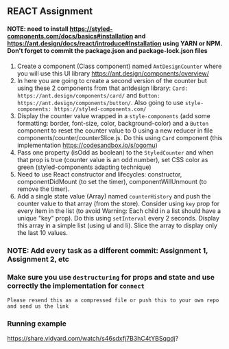 ## REACT Assignment

#### NOTE: need to install https://styled-components.com/docs/basics#installation and https://ant.design/docs/react/introduce#Installation using YARN or NPM. Don't forget to commit the package.json and package-lock.json files

1. Create a component (Class component) named `AntDesignCounter` where you will use this UI library https://ant.design/components/overview/
2. In here you are going to create a second version of the counter but using these 2 components from that antdesign library: `Card: https://ant.design/components/card/` and `Button: https://ant.design/components/button/`. Also going to use `style-components: https://styled-components.com/`
3. Display the counter value wrapped in a `style-components` (add some formatting: border, font-size, color, background-color) and a `Button` component to reset the counter value to 0 using a new reducer in file components/counter/counterSlice.js. Do this using `Card` component (this implementation https://codesandbox.io/s/ogomu)
4. Pass one property (isOdd as boolean) to the `StyledCounter` and when that prop is true (counter value is an odd number), set CSS color as green (styled-components adapting technique)
5. Need to use React constructor and lifecycles: constructor, componentDidMount (to set the timer), componentWillUnmount (to remove the timer). 
6. Add a single state value (Array) named `counterHistory` and push the counter value to that array (from the store). Consider using `key` prop for every item in the list (to avoid Warning: Each child in a list should have a unique "key" prop). Do this using `setInterval` every 2 seconds. Display this array in a simple list (using ul and li). Slice the array to display only the last 10 values.

### NOTE: Add every task as a different commit: Assignment 1, Assignment 2, etc
### Make sure you use `destructuring` for props and state and use correctly the implementation for `connect` 


```Please resend this as a compressed file or push this to your own repo and send us the link```

### Running example

https://share.vidyard.com/watch/s46sdxfj7B3hC4tYBSqgdj?